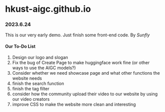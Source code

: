 # hkust-aigc.github.io

### 2023.6.24

This is our very early demo. Just finish some front-end code. By *Sunfly*

#### Our To-Do List

1. Design our logo and slogan
2. Fix the bug of Create Page to make huggingface work fine (or other ways to use the AIGC models?)
3. Consider whether we need showcase page and what other functions the website needs
4. finish the search function
5. finish the tag filter
6. consider how the community upload their video to our website by using our video creators
7. improve CSS to make the website more clean and interesting

